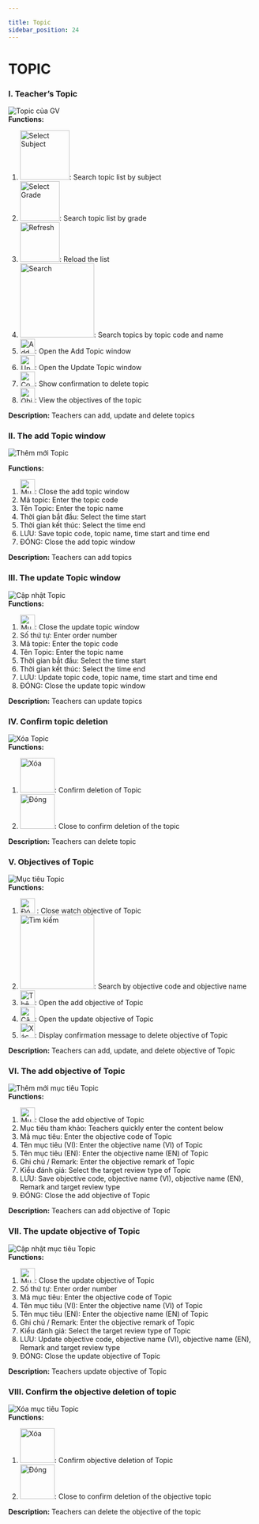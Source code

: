 ```yaml
---

title: Topic
sidebar_position: 24
---
```


# TOPIC

### I. Teacher’s Topic 
![Topic của GV](/img/giao-vien/topic/topic-cua-GV.png)  
__Functions:__ 
1. <img src="/docs-kqht/img/chung/chon-mon.png" alt="Select Subject" width="100" />: Search topic list by subject
2. <img src="/docs-kqht/img/giao-vien/topic/chon-khoi.png" alt="Select Grade" width="80" />: Search topic list by grade
3. <img src="/docs-kqht/img/chung/lam-moi.png" alt="Refresh" width="80" />: Reload the list
4. <img src="/docs-kqht/img/chung/tim-kiem.png" alt="Search" width="150" />: Search topics by topic code and name
5. <img src="/docs-kqht/img/chung/them.png" alt="Add" width="30" />: Open the Add Topic window
6. <img src="/docs-kqht/img/chung/cap-nhat.png" alt="Update" width="30" />: Open the Update Topic window
7. <img src="/docs-kqht/img/chung/xac-nhan.png" alt="Confirm" width="30" />: Show confirmation to delete topic
8. <img src="/docs-kqht/img/giao-vien/topic/muc-tieu.png" alt="Objective" width="30" />: View the objectives of the topic

__Description:__ Teachers can add, update and delete topics 

### II. The add Topic window 
![Thêm mới Topic](/img/giao-vien/topic/them-moi.png)  

__Functions:__  
1. <img src="/docs-kqht/img/chung/dong.png" alt="Mục tiêu" width="30" />: Close the add topic window 
2. Mã topic: Enter the topic code  
3. Tên Topic: Enter the topic name  
4. Thời gian bắt đầu: Select the time start 
5. Thời gian kết thúc: Select the time end 
6. LƯU: Save topic code, topic name, time start and time end  
7. ĐÓNG: Close the add topic window 

__Description:__ Teachers can add topics  

### III. The update Topic window 
![Cập nhật Topic](/img/giao-vien/topic/cap-nhat-topic.png)  
__Functions:__ 
1. <img src="/docs-kqht/img/chung/dong.png" alt="Mục tiêu" width="30" />: Close the update topic window  
2. Số thứ tự: Enter order number
3. Mã topic: Enter the topic code  
4. Tên Topic: Enter the topic name 
5. Thời gian bắt đầu: Select the time start 
6. Thời gian kết thúc: Select the time end 
7. LƯU: Update topic code, topic name, time start and time end 
8. ĐÓNG: Close the update topic window  

__Description:__ Teachers can update topics 

### IV. Confirm topic deletion  
![Xóa Topic](/img/giao-vien/topic/xoa.png)  
__Functions:__
1. <img src="/docs-kqht/img/chung/ok.png" alt="Xóa" width="70" />: Confirm deletion of Topic 
2. <img src="/docs-kqht/img/chung/cancel.png" alt="Đóng" width="70" />: Close to confirm deletion of the topic 

__Description:__ Teachers can delete topic 

### V. Objectives of Topic 
![Mục tiêu Topic](/img/giao-vien/topic/muc-tieu-topic.png)  
__Functions:__ 
1. <img src="/docs-kqht/img/giao-vien/topic/dong-muc-tieu.png" alt="Đóng" width="30" /> : Close watch objective of Topic  
2. <img src="/docs-kqht/img/chung/tim-kiem.png" alt="Tìm kiếm" width="150" />: Search by objective code and objective name 
3. <img src="/docs-kqht/img/chung/them.png" alt="Thêm" width="30" />:  Open the add objective of Topic 
4. <img src="/docs-kqht/img/chung/cap-nhat.png" alt="Cập nhật" width="30" />: Open the update objective of Topic 
5. <img src="/docs-kqht/img/chung/xac-nhan.png" alt="Xác nhận" width="30" />: Display confirmation message to delete objective of Topic


__Description:__ Teachers can add, update, and delete objective of Topic  

### VI. The add objective of Topic 
![Thêm mới mục tiêu Topic](/img/giao-vien/topic/them-moi-muc-tieu.png)  
__Functions:__
1. <img src="/docs-kqht/img/chung/dong.png" alt="Mục tiêu" width="30" />: Close the add objective of Topic  
2. Mục tiêu tham khảo: Teachers quickly enter the content below 
3. Mã mục tiêu: Enter the objective code of Topic 
4. Tên mục tiêu (VI): Enter the objective name (VI) of Topic 
5. Tên mục tiêu (EN): Enter the objective name (EN) of Topic 
6. Ghi chú / Remark: Enter the objective remark of Topic 
7. Kiểu đánh giá: Select the target review type of Topic 
8. LƯU: Save objective code, objective name (VI), objective name (EN), Remark and 
target review type 
9. ĐÓNG: Close the add objective of Topic  

__Description:__ Teachers can add objective of Topic   

### VII. The update objective of Topic  
![Cập nhật mục tiêu Topic](/img/giao-vien/topic/cap-nhat-muc-tieu.png)  
__Functions:__ 
1. <img src="/docs-kqht/img/chung/dong.png" alt="Mục tiêu" width="30" />: Close the update objective of Topic 
2. Số thứ tự: Enter order number
3. Mã mục tiêu: Enter the objective code of Topic 
4. Tên mục tiêu (VI): Enter the objective name (VI) of Topic 
5. Tên mục tiêu (EN): Enter the objective name (EN) of Topic 
6. Ghi chú / Remark: Enter the objective remark of Topic 
7. Kiểu đánh giá: Select the target review type of Topic 
8. LƯU: Update objective code, objective name (VI), objective name (EN), 
Remark and target review type 
9. ĐÓNG: Close the update objective of Topic 

__Description:__ Teachers update objective of Topic  

### VIII. Confirm the objective deletion of topic 
![Xóa mục tiêu Topic](/img/giao-vien/topic/xoa-muc-tieu.png)  
__Functions:__
1. <img src="/docs-kqht/img/chung/ok.png" alt="Xóa" width="70" />: Confirm objective deletion of Topic  
2. <img src="/docs-kqht/img/chung/cancel.png" alt="Đóng" width="70" />: Close to confirm deletion of the objective topic  

__Description:__ Teachers can delete the objective of the topic 
